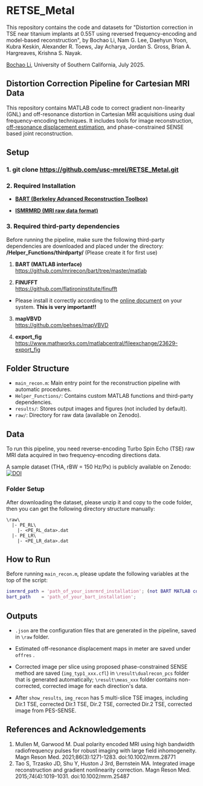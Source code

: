 # RETSE_Metal
This repository contains the code and datasets for "Distortion correction in TSE near titanium implants at 0.55T using reversed frequency-encoding and model-based reconstruction", by Bochao Li, Nam G. Lee, Daehyun Yoon, Kubra Keskin, Alexander R. Toews, Jay Acharya, Jordan S. Gross, Brian A. Hargreaves, Krishna S. Nayak.

[Bochao Li](mailto:bochaoli@usc.edu), University of Southern California, July 2025.
## Distortion Correction Pipeline for Cartesian MRI Data

This repository contains MATLAB code to correct gradient non-linearity (GNL) and off-resonance distortion in Cartesian MRI acquisitions using dual frequency-encoding techniques. It includes tools for image reconstruction, [off-resonance displacement estimation](https://data.mendeley.com/datasets/2nbpddxd8f/1), and phase-constrained SENSE based joint reconstruction.

## Setup

### 1. git clone https://github.com/usc-mrel/RETSE_Metal.git

### 2. Required Installation

- **[BART (Berkeley Advanced Reconstruction Toolbox)](https://mrirecon.github.io/bart/)**  

- **[ISMRMRD (MRI raw data format)](https://ismrmrd.readthedocs.io/en/latest/)**  

### 3. Required third-party dependencies
Before running the pipeline, make sure the following third-party dependencies are downloaded and placed under the directory: **/Helper_Functions/thirdparty/** (Please create it for first use)
1. **BART (MATLAB interface)**  
   https://github.com/mrirecon/bart/tree/master/matlab

2. **FINUFFT**  
   https://github.com/flatironinstitute/finufft
- Please install it correctly according to the [online document](https://finufft.readthedocs.io/en/latest/install.html#install) on your system. **This is very important!!**

3. **mapVBVD**  
   https://github.com/pehses/mapVBVD

4. **export_fig**  
   https://www.mathworks.com/matlabcentral/fileexchange/23629-export_fig

## Folder Structure

- `main_recon.m`: Main entry point for the reconstruction pipeline with automatic procedures.
- `Helper_Functions/`: Contains custom MATLAB functions and third-party dependencies.
- `results/`: Stores output images and figures (not included by default).
- `raw/`: Directory for raw data (available on Zenodo).

## Data

To run this pipeline, you need reverse-encoding Turbo Spin Echo (TSE) raw MRI data acquired in two frequency-encoding directions data.

A sample dataset (THA, rBW = 150 Hz/Px) is publicly available on Zenodo: [![DOI](https://zenodo.org/badge/DOI/10.5281/zenodo.16059763.svg)](https://doi.org/10.5281/zenodo.16059763)

### Folder Setup

After downloading the dataset, please unzip it and copy to the code folder, then you can get the following directory structure manually:
```
\raw\
  |- PE_RL\
    |- <PE_RL_data>.dat
  |- PE_LR\
    |- <PE_LR_data>.dat
```

## How to Run

Before running `main_recon.m`, please update the following variables at the top of the script:

```matlab
ismrmrd_path = 'path_of_your_ismrmrd_installation'; (not BART MATLAB codes under \Helpfer_Functions)
bart_path    = 'path_of_your_bart_installation';
```

## Outputs
- `.json` are the configuration files that are generated in the pipeline, saved in `\raw` folder.

- Estimated off-resonance displacement maps in meter are saved under `offres` .

- Corrected image per slice using proposed phase-constrained SENSE method are saved (`img_typ1_xxx.cfl`) in `\result\dualrecon_pcs` folder that is generated automatically; `\result\meas_xxx` folder contains non-corrected, corrected image for each direction's data. 

- After ```show_results```, ```img_recon``` has 5 multi-slice TSE images, including Dir.1 TSE, corrected Dir.1 TSE, Dir.2 TSE, corrected Dir.2 TSE, corrected image from PES-SENSE.

## References and Acknowledgements
1. Mullen M, Garwood M. Dual polarity encoded MRI using high bandwidth radiofrequency pulses for robust imaging with large field inhomogeneity. Magn Reson Med. 2021;86(3):1271-1283. doi:10.1002/mrm.28771
2. Tao S, Trzasko JD, Shu Y, Huston J 3rd, Bernstein MA. Integrated image reconstruction and gradient nonlinearity correction. Magn Reson Med. 2015;74(4):1019-1031. doi:10.1002/mrm.25487